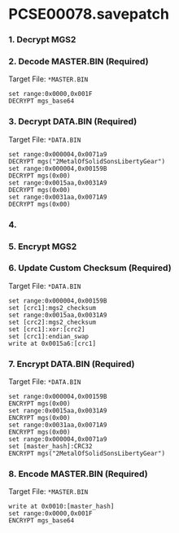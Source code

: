 # PCSE00078.savepatch

### 1. Decrypt MGS2
### 2. Decode MASTER.BIN (Required)

Target File: `*MASTER.BIN`

```
set range:0x0000,0x001F
DECRYPT mgs_base64
```

### 3. Decrypt DATA.BIN (Required)

Target File: `*DATA.BIN`

```
set range:0x000004,0x0071a9
DECRYPT mgs("2MetalOfSolidSonsLibertyGear")
set range:0x000004,0x00159B
DECRYPT mgs(0x00)
set range:0x0015aa,0x0031A9
DECRYPT mgs(0x00)
set range:0x0031aa,0x0071A9
DECRYPT mgs(0x00)
```

### 4. 
### 5. Encrypt MGS2
### 6. Update Custom Checksum (Required)

Target File: `*DATA.BIN`

```
set range:0x000004,0x00159B
set [crc1]:mgs2_checksum
set range:0x0015aa,0x0031A9
set [crc2]:mgs2_checksum
set [crc1]:xor:[crc2]
set [crc1]:endian_swap
write at 0x0015a6:[crc1]
```

### 7. Encrypt DATA.BIN (Required)

Target File: `*DATA.BIN`

```
set range:0x000004,0x00159B
ENCRYPT mgs(0x00)
set range:0x0015aa,0x0031A9
ENCRYPT mgs(0x00)
set range:0x0031aa,0x0071A9
ENCRYPT mgs(0x00)
set range:0x000004,0x0071a9
set [master_hash]:CRC32
ENCRYPT mgs("2MetalOfSolidSonsLibertyGear")
```

### 8. Encode MASTER.BIN (Required)

Target File: `*MASTER.BIN`

```
write at 0x0010:[master_hash]
set range:0x0000,0x001F
ENCRYPT mgs_base64
```


